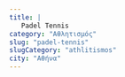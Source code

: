 ```yaml
---
title: |
   Padel Tennis
category: "Αθλητισμός"
slug: "padel-tennis"
slugCategory: "athlitismos"
city: "Αθήνα"
---
```


